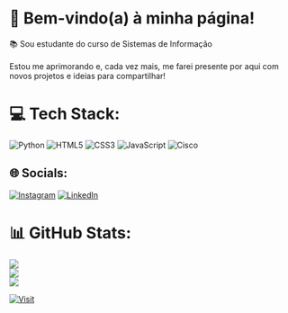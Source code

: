 # 🌟 Bem-vindo(a) à minha página!
📚 Sou estudante do curso de Sistemas de Informação<br><br>
Estou me aprimorando e, cada vez mais, me farei presente por aqui com novos projetos e ideias para compartilhar!


# 💻 Tech Stack:
![Python](https://img.shields.io/badge/python-3670A0?style=for-the-badge&logo=python&logoColor=ffdd54) ![HTML5](https://img.shields.io/badge/html5-%23E34F26.svg?style=for-the-badge&logo=html5&logoColor=white) ![CSS3](https://img.shields.io/badge/css3-%231572B6.svg?style=for-the-badge&logo=css3&logoColor=white) ![JavaScript](https://img.shields.io/badge/javascript-%23323330.svg?style=for-the-badge&logo=javascript&logoColor=%23F7DF1E) ![Cisco](https://img.shields.io/badge/cisco-%23049fd9.svg?style=for-the-badge&logo=cisco&logoColor=black)
          

## 🌐 Socials:
[![Instagram](https://img.shields.io/badge/Instagram-%23E4405F.svg?logo=Instagram&logoColor=white)](https://instagram.com/mateusgteixeira) [![LinkedIn](https://img.shields.io/badge/LinkedIn-%230077B5.svg?logo=linkedin&logoColor=white)](https://linkedin.com/in/mateusteixeiradev) 

# 📊 GitHub Stats:
![](https://github-readme-stats.vercel.app/api?username=MateusGT11&theme=buefy&hide_border=false&include_all_commits=false&count_private=false)<br/>
![](https://github-readme-streak-stats.herokuapp.com/?user=MateusGT11&theme=buefy&hide_border=false)<br/>
![](https://github-readme-stats.vercel.app/api/top-langs/?username=MateusGT11&theme=buefy&hide_border=false&include_all_commits=false&count_private=false&layout=compact)

[![Visit](https://visitcount.itsvg.in/api?id=MateusGT11&icon=2&color=6)](https://visitcount.itsvg.in)

<!-- Proudly created with GPRM ( https://gprm.itsvg.in ) -->
